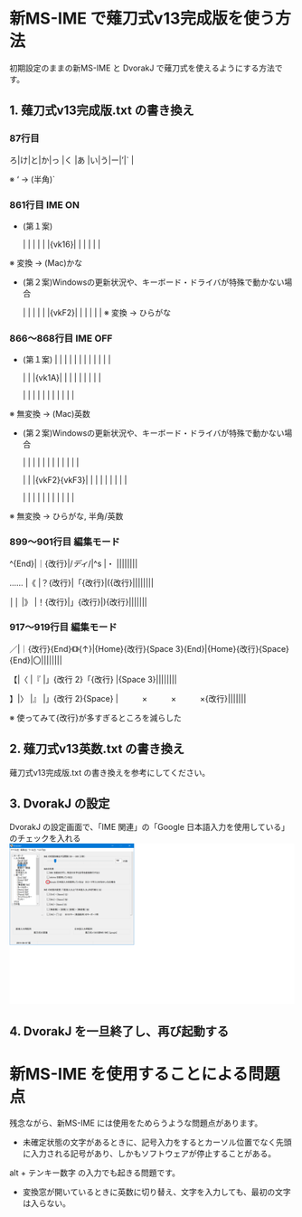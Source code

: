 # 新MS-IME で薙刀式v13完成版を使う方法

初期設定のままの新MS-IME と DvorakJ で薙刀式を使えるようにする方法です。

## 1. 薙刀式v13完成版.txt の書き換え

### 87行目
ろ|け|と|か|っ  |く  |あ  |い|う|ー|’|` |

※ ‘ → (半角)`

### 861行目 IME ON
* (第１案)

  |  |  |  |  |  |{vk16}|  |  |  |  |  |

※ 変換 → (Mac)かな

* (第２案)Windowsの更新状況や、キーボード・ドライバが特殊で動かない場合

  |  |  |  |  |  |{vkF2}|  |  |  |  |  |
※ 変換 → ひらがな

### 866〜868行目 IME OFF
* (第１案)
  |  |  |      |  |  |  |  |  |  |  |  |

  |  |  |{vk1A}|  |  |  |  |  |  |  |  |

  |  |  |      |  |  |  |  |  |  |  |

※ 無変換 → (Mac)英数

* (第２案)Windowsの更新状況や、キーボード・ドライバが特殊で動かない場合

  |  |  |            |  |  |  |  |  |  |  |  |

  |  |  |{vkF2}{vkF3}|  |  |  |  |  |  |  |  |

  |  |  |            |  |  |  |  |  |  |  |

※ 無変換 → ひらがな, 半角/英数

### 899〜901行目 編集モード
^{End}|｜{改行}|/*ディ*/|^s      |・     ||||||||

……  |《      |？{改行}|「{改行}|({改行}||||||||

││  |》      |！{改行}|」{改行}|){改行}|||||||

### 917〜919行目 編集モード
／|｜{改行}{End}《》{↑}|{Home}{改行}{Space 3}{End}|{Home}{改行}{Space}{End}|〇||||||||

【|〈                   |『                        |」{改行 2}「{改行}      |{Space 3}||||||||

】|〉                   |』                        |」{改行 2}{Space}       |　　　×　　　×　　　×{改行}|||||||

※ 使ってみて{改行}が多すぎるところを減らした

## 2. 薙刀式v13英数.txt の書き換え

薙刀式v13完成版.txt の書き換えを参考にしてください。

## 3. DvorakJ の設定

DvorakJ の設定画面で、「IME 関連」の「Google 日本語入力を使用している」のチェックを入れる
![IME 関連](DvorakJ_Setting.png)

## 4. DvorakJ を一旦終了し、再び起動する

# 新MS-IME を使用することによる問題点

残念ながら、新MS-IME には使用をためらうような問題点があります。

* 未確定状態の文字があるときに、記号入力をするとカーソル位置でなく先頭に入力される記号があり、しかもソフトウェアが停止することがある。

alt + テンキー数字 の入力でも起きる問題です。

* 変換窓が開いているときに英数に切り替え、文字を入力しても、最初の文字は入らない。
